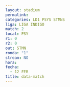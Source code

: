 ```yaml
---
layout: stadium
permalink: 
categories: LD1 PSYS STMNS
liga: LIGA INDIGO
match: 2
local: PSY
r1: 0
r2: 0
out: STMN
ronda: "1"
stream: NO
hora: 
fecha:
  - 12 FEB
title: data-match
---
```


